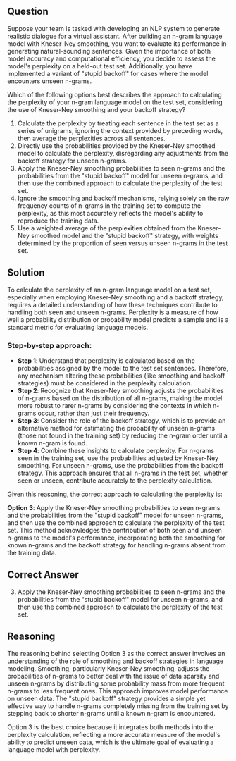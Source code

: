 ## Question

Suppose your team is tasked with developing an NLP system to generate realistic dialogue for a virtual assistant. After building an n-gram language model with Kneser-Ney smoothing, you want to evaluate its performance in generating natural-sounding sentences. Given the importance of both model accuracy and computational efficiency, you decide to assess the model's perplexity on a held-out test set. Additionally, you have implemented a variant of "stupid backoff" for cases where the model encounters unseen n-grams.

Which of the following options best describes the approach to calculating the perplexity of your n-gram language model on the test set, considering the use of Kneser-Ney smoothing and your backoff strategy?

1. Calculate the perplexity by treating each sentence in the test set as a series of unigrams, ignoring the context provided by preceding words, then average the perplexities across all sentences.
2. Directly use the probabilities provided by the Kneser-Ney smoothed model to calculate the perplexity, disregarding any adjustments from the backoff strategy for unseen n-grams.
3. Apply the Kneser-Ney smoothing probabilities to seen n-grams and the probabilities from the "stupid backoff" model for unseen n-grams, and then use the combined approach to calculate the perplexity of the test set.
4. Ignore the smoothing and backoff mechanisms, relying solely on the raw frequency counts of n-grams in the training set to compute the perplexity, as this most accurately reflects the model's ability to reproduce the training data.
5. Use a weighted average of the perplexities obtained from the Kneser-Ney smoothed model and the "stupid backoff" strategy, with weights determined by the proportion of seen versus unseen n-grams in the test set.

## Solution

To calculate the perplexity of an n-gram language model on a test set, especially when employing Kneser-Ney smoothing and a backoff strategy, requires a detailed understanding of how these techniques contribute to handling both seen and unseen n-grams. Perplexity is a measure of how well a probability distribution or probability model predicts a sample and is a standard metric for evaluating language models.

### Step-by-step approach:

- **Step 1**: Understand that perplexity is calculated based on the probabilities assigned by the model to the test set sentences. Therefore, any mechanism altering these probabilities (like smoothing and backoff strategies) must be considered in the perplexity calculation.
- **Step 2**: Recognize that Kneser-Ney smoothing adjusts the probabilities of n-grams based on the distribution of all n-grams, making the model more robust to rarer n-grams by considering the contexts in which n-grams occur, rather than just their frequency.
- **Step 3**: Consider the role of the backoff strategy, which is to provide an alternative method for estimating the probability of unseen n-grams (those not found in the training set) by reducing the n-gram order until a known n-gram is found.
- **Step 4**: Combine these insights to calculate perplexity. For n-grams seen in the training set, use the probabilities adjusted by Kneser-Ney smoothing. For unseen n-grams, use the probabilities from the backoff strategy. This approach ensures that all n-grams in the test set, whether seen or unseen, contribute accurately to the perplexity calculation.

Given this reasoning, the correct approach to calculating the perplexity is:

**Option 3**: Apply the Kneser-Ney smoothing probabilities to seen n-grams and the probabilities from the "stupid backoff" model for unseen n-grams, and then use the combined approach to calculate the perplexity of the test set. This method acknowledges the contribution of both seen and unseen n-grams to the model's performance, incorporating both the smoothing for known n-grams and the backoff strategy for handling n-grams absent from the training data.

## Correct Answer

3. Apply the Kneser-Ney smoothing probabilities to seen n-grams and the probabilities from the "stupid backoff" model for unseen n-grams, and then use the combined approach to calculate the perplexity of the test set.

## Reasoning

The reasoning behind selecting Option 3 as the correct answer involves an understanding of the role of smoothing and backoff strategies in language modeling. Smoothing, particularly Kneser-Ney smoothing, adjusts the probabilities of n-grams to better deal with the issue of data sparsity and unseen n-grams by distributing some probability mass from more frequent n-grams to less frequent ones. This approach improves model performance on unseen data. The "stupid backoff" strategy provides a simple yet effective way to handle n-grams completely missing from the training set by stepping back to shorter n-grams until a known n-gram is encountered. 

Option 3 is the best choice because it integrates both methods into the perplexity calculation, reflecting a more accurate measure of the model's ability to predict unseen data, which is the ultimate goal of evaluating a language model with perplexity.